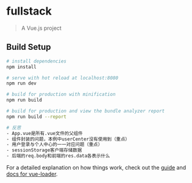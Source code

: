 # fullstack

> A Vue.js project

## Build Setup

``` bash
# install dependencies
npm install

# serve with hot reload at localhost:8080
npm run dev

# build for production with minification
npm run build

# build for production and view the bundle analyzer report
npm run build --report

# 反思
- App.vue是所有.vue文件的父组件
- 组件封装的问题，本例中userCenter没有使用到（重点）
- 用户登录与个人中心的一一对应问题（重点）
- sessionStorage客户端存储数据
- 后端的req.body和前端的res.data各表示什么
```

For a detailed explanation on how things work, check out the [guide](http://vuejs-templates.github.io/webpack/) and [docs for vue-loader](http://vuejs.github.io/vue-loader).
